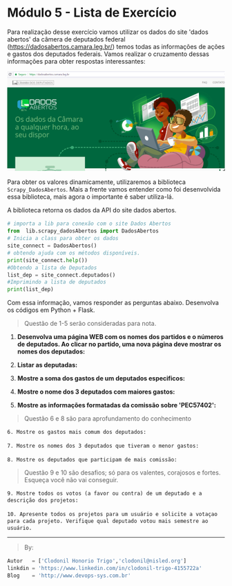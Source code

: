 Módulo 5 - Lista de Exercício
=========

Para realização desse exercício vamos utilizar os dados do site 'dados abertos' da câmera de deputados federal (https://dadosabertos.camara.leg.br/) temos todas as informações de ações e gastos dos deputados federais. Vamos realizar o cruzamento dessas informações para obter respostas interessantes:


![dadosabertos](https://github.com/clodonil/Python-Fundamentals/blob/master/Imagens/dados_abertos1.png)

Para obter os valores dinamicamente, utilizaremos a biblioteca `Scrapy_DadosAbertos`. Mais a frente vamos entender como foi desenvolvida essa biblioteca, mais agora o importante é saber utiliza-lá.

A biblioteca retorna os dados da API do site dados abertos.

```python
# importa a lib para conexão com o site Dados Abertos
from  lib.scrapy_dadosAbertos import DadosAbertos
# Inicia a class para obter os dados
site_connect = DadosAbertos()
# obtendo ajuda com os métodos disponíveis.
print(site_connect.help())
#Obtendo a lista de Deputados
list_dep = site_connect.deputados()
#Imprimindo a lista de deputados
print(list_dep)

```

Com essa informação, vamos responder as perguntas abaixo. Desenvolva os códigos em Python + Flask.

> Questão de 1-5 serão consideradas para nota.

1. **Desenvolva uma página WEB com os nomes dos partidos e o números de deputados. Ao clicar no partido, uma nova página deve mostrar os nomes dos deputados:**

2. **Listar as deputadas:**
   
3. **Mostre a soma dos gastos de um deputados especificos:**

4. **Mostre o nome dos 3 deputados com maiores gastos:**
	
5. **Mostre as informações formatadas da comissão sobre 'PEC57402':**

> Questão 6 e 8 são para aprofundamento do conhecimento

```
6. Mostre os gastos mais comum dos deputados:

7. Mostre os nomes dos 3 deputados que tiveram o menor gastos:

8. Mostre os deputados que participam de mais comissão:
```

> Questão 9 e 10 são desafios; só para os valentes, corajosos e fortes. Esqueça você não vai conseguir.

```
9. Mostre todos os votos (a favor ou contra) de um deputado e a descrição dos projetos:

10. Apresente todos os projetos para um usuário e solicite a votaçao para cada projeto. Verifique qual deputado votou mais semestre ao usuário.
```
***
> By:
```python
Autor   = ['Clodonil Honorio Trigo','clodonil@nisled.org']
linkdin = 'https://www.linkedin.com/in/clodonil-trigo-4155722a'
Blog    = 'http://www.devops-sys.com.br'
```
